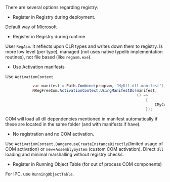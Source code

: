 
There are several options regarding registry:

- Register in Registry during deployment.

Default way of Microsoft

- Register in Registry during runtime

User `RegAsm`. It reflects upon CLR types and writes down them to registry. 
Is more low level (per type), managed (not uses native typelib implementation routines), not file based (like `regasm.exe`). 

- Use Activation manifests

Use `ActivationContext`

```csharp
            var manifest = Path.Combine(program, "MyDll.dll.manifest");
            NRegFreeCom.ActivationContext.UsingManifestDo(manifest,
                                                          () =>
                                                              {
                                                                  IMyCom comObj = new MyCom();// COM object with manifest
                                                              });
```
COM will load all dll dependencies mentioned in manifest automatically if these are located in the same folder (and with manifests if have).


- No registration and no COM activation. 

Use `ActivationContext.DangerouseCreateInstanceDirectly`(limited usage of COM activation) or `new`+`AssemblySystem` (custom COM activation). Direct `dll` loading and minimal marshalling without registry checks.

- Register in Running Object Table (for out of process COM components)

For IPC, use `RunningObjectTable`.
